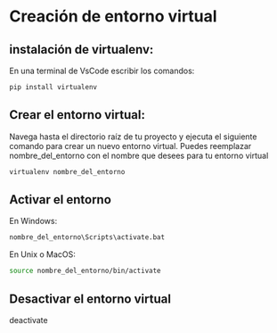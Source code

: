 # Creación de entorno virtual

## instalación de virtualenv:
En una terminal de VsCode escribir los comandos:

```bash
pip install virtualenv
```
## Crear el entorno virtual:
Navega hasta el directorio raíz de tu proyecto y ejecuta el siguiente comando para crear un nuevo entorno virtual. Puedes reemplazar nombre_del_entorno con el nombre que desees para tu entorno virtual

```bash
virtualenv nombre_del_entorno
```

## Activar el entorno

En Windows:
```bash
nombre_del_entorno\Scripts\activate.bat
```
En Unix o MacOS:
```bash
source nombre_del_entorno/bin/activate
```
## Desactivar el entorno virtual
deactivate
